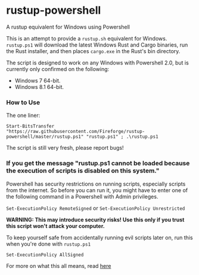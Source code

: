 rustup-powershell
=================

A rustup equivalent for Windows using Powershell

This is an attempt to provide a `rustup.sh` equivalent for Windows. `rustup.ps1` will download the latest Windows Rust and Cargo binaries, run the Rust installer, and then places `cargo.exe` in the Rust's bin directory.

The script is designed to work on any Windows with Powershell 2.0, but is currently only confirmed on the following:
- Windows 7 64-bit.
- Windows 8.1 64-bit.

### How to Use

The one liner:

`Start-BitsTransfer "https://raw.githubusercontent.com/Fireforge/rustup-powershell/master/rustup.ps1" "rustup.ps1" ; .\rustup.ps1`

The script is still very fresh, please report bugs!

### If you get the message "rustup.ps1 cannot be loaded because the execution of scripts is disabled on this system."

Powershell has security restrictions on running scripts, especially scripts from the internet. So before you can run it, you might have to enter one of the following command in a Powershell with Admin privileges.

`Set-ExecutionPolicy RemoteSigned` or `Set-ExecutionPolicy Unrestricted`

**WARNING: This may introduce security risks! Use this only if you trust this script won't attack your computer.**

To keep yourself safe from accidentally running evil scripts later on, run this when you're done with `rustup.ps1`

`Set-ExecutionPolicy AllSigned`

For more on what this all means, read [here](http://technet.microsoft.com/en-us/library/hh847748.aspx)
